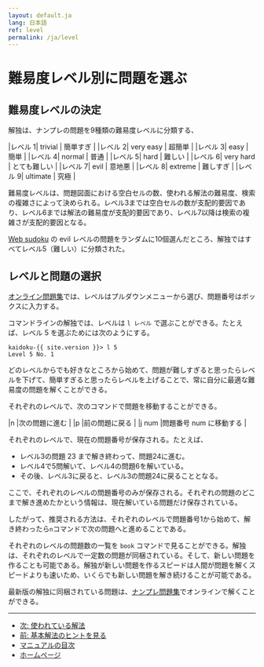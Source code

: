 ```yaml
---
layout: default.ja
lang: 日本語
ref: level
permalink: /ja/level
---
```


# 難易度レベル別に問題を選ぶ

## 難易度レベルの決定

解独は、ナンプレの問題を9種類の難易度レベルに分類する、

|レベル 1| trivial | 簡単すぎ |
|レベル 2| very easy | 超簡単 |
|レベル 3| easy | 簡単 |
|レベル 4| normal | 普通 |
|レベル 5| hard | 難しい |
|レベル 6| very hard | とても難しい |
|レベル 7| evil | 意地悪 |
|レベル 8| extreme | 難しすぎ |
|レベル 9| ultimate | 究極 |

難易度レベルは、問題図面における空白セルの数、使われる解法の難易度、検索の複雑さによって決められる。レベル3までは空白セルの数が支配的要因であり、レベル6までは解法の難易度が支配的要因であり、レベル7以降は検索の複雑さが支配的要因となる。

[Web sudoku](https://www.websudoku.com/) の evil レベルの問題をランダムに10個選んだところ、解独ではすべてレベル5（難しい）に分類された。

## レベルと問題の選択

[オンライン問題集](sudoku)では、レベルはプルダウンメニューから選び、問題番号はボックスに入力する。

コマンドラインの解独では、レベルは `l レベル` で選ぶことができる。たとえば、レベル 5 を選ぶためには次のようにする。

    kaidoku-{{ site.version }}> l 5
    Level 5 No. 1

どのレベルからでも好きなところから始めて、問題が難しすぎると思ったらレベルを下げて、簡単すぎると思ったらレベルを上げることで、常に自分に最適な難易度の問題を解くことができる。

それぞれのレベルで、次のコマンドで問題を移動することができる。

|n |次の問題に進む |
|p |前の問題に戻る |
|j num |問題番号 num に移動する |

それぞれのレベルで、現在の問題番号が保存される。たとえば、

- レベル3の問題 23 まで解き終わって、問題24に進む。
- レベル4で5問解いて、レベル4の問題6を解いている。
- その後、レベル3に戻ると、レベル3の問題24に戻ることとなる。

ここで、それぞれのレベルの問題番号のみが保存される。それぞれの問題のどこまで解き進めたかという情報は、現在解いている問題だけ保存されている。

したがって、推奨される方法は、それぞれのレベルで問題番号1から始めて、解き終わったら`n`コマンドで次の問題へと進めることである。

それぞれのレベルの問題数の一覧を `book` コマンドで見ることができる。解独は、それぞれのレベルで一定数の問題が同梱されている。そして、新しい問題を作ることも可能である。解独が新しい問題を作るスピードは人間が問題を解くスピードよりも速いため、いくらでも新しい問題を解き続けることが可能である。

最新版の解独に同梱されている問題は、[ナンプレ問題集](sudoku)でオンラインで解くことができる。

- - -

- [次: 使われている解法](./logic)
- [前: 基本解法のヒントを見る](./basichint)
- [マニュアルの目次](./#マニュアル)
- [ホームページ](./)
